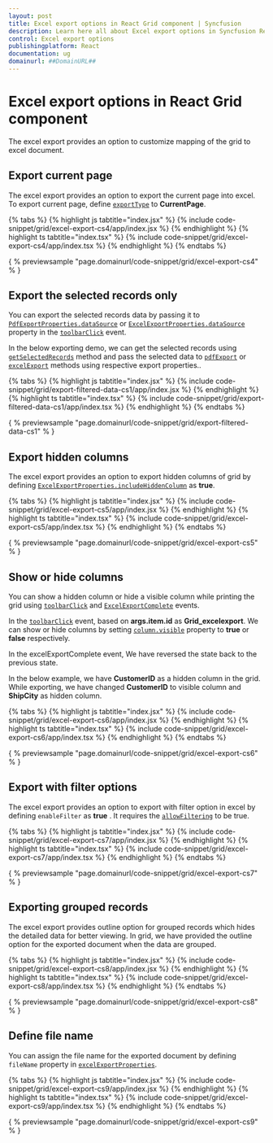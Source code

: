 ```yaml
---
layout: post
title: Excel export options in React Grid component | Syncfusion
description: Learn here all about Excel export options in Syncfusion React Grid component of Syncfusion Essential JS 2 and more.
control: Excel export options 
publishingplatform: React
documentation: ug
domainurl: ##DomainURL##
---
```


# Excel export options in React Grid component

The excel export provides an option to customize mapping of the grid to excel document.

## Export current page

The excel export provides an option to export the current page into excel. To export current page, define [`exportType`](https://ej2.syncfusion.com/angular/documentation/api/grid/excelExportProperties/#exporttype) to **CurrentPage**.

{% tabs %}
{% highlight js tabtitle="index.jsx" %}
{% include code-snippet/grid/excel-export-cs4/app/index.jsx %}
{% endhighlight %}
{% highlight ts tabtitle="index.tsx" %}
{% include code-snippet/grid/excel-export-cs4/app/index.tsx %}
{% endhighlight %}
{% endtabs %}

{ % previewsample "page.domainurl/code-snippet/grid/excel-export-cs4" % }

## Export the selected records only

You can export the selected records data by passing it to [`PdfExportProperties.dataSource`](https://ej2.syncfusion.com/angular/documentation/api/grid/pdfExportProperties/) or [`ExcelExportProperties.dataSource`](https://ej2.syncfusion.com/angular/documentation/api/grid/excelExportProperties/) property in the [`toolbarClick`](https://ej2.syncfusion.com/angular/documentation/api/grid/#toolbarclick) event.

In the below exporting demo, we can get the selected records using [`getSelectedRecords`](https://ej2.syncfusion.com/angular/documentation/api/grid/#getselectedrecords) method and pass the selected data to [`pdfExport`](https://ej2.syncfusion.com/angular/documentation/api/grid/#pdfexport) or [`excelExport`](https://ej2.syncfusion.com/angular/documentation/api/grid/#excelExport) methods using respective export properties..

 {% tabs %}
{% highlight js tabtitle="index.jsx" %}
{% include code-snippet/grid/export-filtered-data-cs1/app/index.jsx %}
{% endhighlight %}
{% highlight ts tabtitle="index.tsx" %}
{% include code-snippet/grid/export-filtered-data-cs1/app/index.tsx %}
{% endhighlight %}
{% endtabs %}

{ % previewsample "page.domainurl/code-snippet/grid/export-filtered-data-cs1" % }

## Export hidden columns

The excel export provides an option to export hidden columns of grid by defining [`ExcelExportProperties.includeHiddenColumn`](https://ej2.syncfusion.com/angular/documentation/api/grid/excelExportProperties/#includehiddencolumn) as **true**.

{% tabs %}
{% highlight js tabtitle="index.jsx" %}
{% include code-snippet/grid/excel-export-cs5/app/index.jsx %}
{% endhighlight %}
{% highlight ts tabtitle="index.tsx" %}
{% include code-snippet/grid/excel-export-cs5/app/index.tsx %}
{% endhighlight %}
{% endtabs %}

{ % previewsample "page.domainurl/code-snippet/grid/excel-export-cs5" % }

## Show or hide columns

You can show a hidden column or hide a visible column while printing the grid using [`toolbarClick`](https://ej2.syncfusion.com/angular/documentation/api/grid/#toolbarclick) and [`ExcelExportComplete`](https://ej2.syncfusion.com/angular/documentation/api/grid/#excelexportcomplete) events.

In the [`toolbarClick`](https://ej2.syncfusion.com/angular/documentation/api/grid/#toolbarclick) event, based on **args.item.id** as **Grid_excelexport**. We can show or hide columns by setting [`column.visible`](https://ej2.syncfusion.com/angular/documentation/api/grid/column/#visible) property to **true** or **false** respectively.

In the excelExportComplete event, We have reversed the state back to the previous state.

In the below example, we have **CustomerID** as a hidden column in the grid. While exporting, we have changed **CustomerID** to visible column and **ShipCity** as hidden column.

{% tabs %}
{% highlight js tabtitle="index.jsx" %}
{% include code-snippet/grid/excel-export-cs6/app/index.jsx %}
{% endhighlight %}
{% highlight ts tabtitle="index.tsx" %}
{% include code-snippet/grid/excel-export-cs6/app/index.tsx %}
{% endhighlight %}
{% endtabs %}

{ % previewsample "page.domainurl/code-snippet/grid/excel-export-cs6" % }

## Export with filter options

The excel export provides an option to export with filter option in excel by defining `enableFilter` as **true** . It requires the [`allowFiltering`](https://ej2.syncfusion.com/angular/documentation/api/grid/#allowfiltering) to be true.

{% tabs %}
{% highlight js tabtitle="index.jsx" %}
{% include code-snippet/grid/excel-export-cs7/app/index.jsx %}
{% endhighlight %}
{% highlight ts tabtitle="index.tsx" %}
{% include code-snippet/grid/excel-export-cs7/app/index.tsx %}
{% endhighlight %}
{% endtabs %}

{ % previewsample "page.domainurl/code-snippet/grid/excel-export-cs7" % }

## Exporting grouped records

The excel export provides outline option for grouped records which hides the detailed data for better viewing.
In grid, we have provided the outline option for the exported document when the data are grouped.

{% tabs %}
{% highlight js tabtitle="index.jsx" %}
{% include code-snippet/grid/excel-export-cs8/app/index.jsx %}
{% endhighlight %}
{% highlight ts tabtitle="index.tsx" %}
{% include code-snippet/grid/excel-export-cs8/app/index.tsx %}
{% endhighlight %}
{% endtabs %}

{ % previewsample "page.domainurl/code-snippet/grid/excel-export-cs8" % }

## Define file name

You can assign the file name for the exported document by defining `fileName` property in [`excelExportProperties`](https://ej2.syncfusion.com/angular/documentation/api/grid/excelExportProperties).

{% tabs %}
{% highlight js tabtitle="index.jsx" %}
{% include code-snippet/grid/excel-export-cs9/app/index.jsx %}
{% endhighlight %}
{% highlight ts tabtitle="index.tsx" %}
{% include code-snippet/grid/excel-export-cs9/app/index.tsx %}
{% endhighlight %}
{% endtabs %}

{ % previewsample "page.domainurl/code-snippet/grid/excel-export-cs9" % }